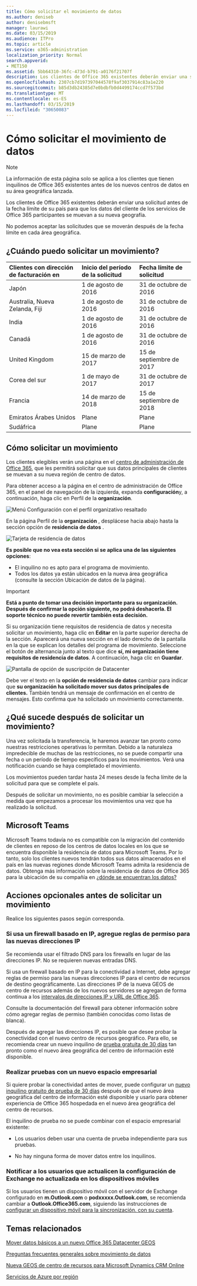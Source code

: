 ```yaml
---
title: Cómo solicitar el movimiento de datos
ms.author: deniseb
author: denisebmsft
manager: laurawi
ms.date: 03/15/2019
ms.audience: ITPro
ms.topic: article
ms.service: o365-administration
localization_priority: Normal
search.appverid:
- MET150
ms.assetid: 5bb64310-36fc-473d-b791-a0176f21707f
description: Los clientes de Office 365 existentes deberán enviar una solicitud antes de la fecha límite de su país para que los datos del cliente de los servicios de Office 365 participantes se muevan a su nueva geografía.
ms.openlocfilehash: 2307cb7d197397044578f9af3037914c83a1e220
ms.sourcegitcommit: b85d3db24385d7e0bdbfb0d4499174ccd7f573bd
ms.translationtype: MT
ms.contentlocale: es-ES
ms.lasthandoff: 03/15/2019
ms.locfileid: "30650083"
---
```

# <a name="how-to-request-your-data-move"></a>Cómo solicitar el movimiento de datos

> [!NOTE]
> La información de esta página solo se aplica a los clientes que tienen inquilinos de Office 365 existentes antes de los nuevos centros de datos en su área geográfica lanzada. 
  
Los clientes de Office 365 existentes deberán enviar una solicitud antes de la fecha límite de su país para que los datos del cliente de los servicios de Office 365 participantes se muevan a su nueva geografía. 
  
No podemos aceptar las solicitudes que se moverán después de la fecha límite en cada área geográfica. 
  
## <a name="when-can-i-request-a-move"></a>¿Cuándo puedo solicitar un movimiento?

|**Clientes con dirección de facturación en**|**Inicio del período de la solicitud**|**Fecha límite de solicitud**|
|:-----|:-----|:-----|
|Japón  <br/> |1 de agosto de 2016  <br/> |31 de octubre de 2016  <br/> |
|Australia, Nueva Zelanda, Fiji  <br/> |1 de agosto de 2016  <br/> |31 de octubre de 2016  <br/> |
|India  <br/> |1 de agosto de 2016  <br/> |31 de octubre de 2016  <br/> |
|Canadá  <br/> |1 de agosto de 2016  <br/> |31 de octubre de 2016  <br/> |
|United Kingdom  <br/> |15 de marzo de 2017  <br/> |15 de septiembre de 2017  <br/> |
|Corea del sur  <br/> |1 de mayo de 2017  <br/> |31 de octubre de 2017  <br/> |
|Francia  <br/> |14 de marzo de 2018  <br/> |15 de septiembre de 2018  <br/> |
|Emiratos Árabes Unidos  <br/> |Plane  <br/> |Plane  <br/> |
|Sudáfrica  <br/> |Plane  <br/> |Plane  <br/> |
   
## <a name="how-to-request-a-move"></a>Cómo solicitar un movimiento

Los clientes elegibles verán una página en el [centro de administración de Office 365](https://aka.ms/365admin), que les permitirá solicitar que sus datos principales de clientes se muevan a su nueva región de centro de datos.  
  
Para obtener acceso a la página en el centro de administración de Office 365, en el panel de navegación de la izquierda, expanda **configuración**y, a continuación, haga clic en Perfil de la **organización**.
  
![Menú Configuración con el perfil organizativo resaltado](media/22799fac-32b4-4f79-ae60-3f6ffb7cfbd7.png)
  
En la página Perfil de la **organización** , desplácese hacia abajo hasta la sección opción de **residencia de datos** . 
  
![Tarjeta de residencia de datos](media/fdb02cd0-825d-4d9e-bb35-6f806282884f.png)
  
**Es posible que no vea esta sección si se aplica una de las siguientes opciones**:
- El inquilino no es apto para el programa de movimiento. 
- Todos los datos ya están ubicados en la nueva área geográfica (consulte la sección Ubicación de datos de la página). 
  
> [!IMPORTANT]
> **Está a punto de tomar una decisión importante para su organización. Después de confirmar la opción siguiente, no podrá deshacerla. El soporte técnico no puede revertir también esta decisión.**
  
Si su organización tiene requisitos de residencia de datos y necesita solicitar un movimiento, haga clic en **Editar** en la parte superior derecha de la sección. Aparecerá una nueva sección en el lado derecho de la pantalla en la que se explican los detalles del programa de movimiento. Seleccione el botón de alternancia junto al texto que dice **sí, mi organización tiene requisitos de residencia de datos**. A continuación, haga clic en **Guardar**.
  
![Pantalla de opción de suscripción de Datacenter](media/f97ab8d2-b0e1-49bf-9d6b-bf75f3081233.png)
  
Debe ver el texto en la **opción de residencia de datos** cambiar para indicar que **su organización ha solicitado mover sus datos principales de clientes.** También tendrá un mensaje de confirmación en el centro de mensajes. Esto confirma que ha solicitado un movimiento correctamente. 


  
## <a name="what-happens-after-requesting-a-move"></a>¿Qué sucede después de solicitar un movimiento?

Una vez solicitada la transferencia, le haremos avanzar tan pronto como nuestras restricciones operativas lo permitan. Debido a la naturaleza impredecible de muchas de las restricciones, no se puede compartir una fecha o un período de tiempo específicos para los movimientos. Verá una notificación cuando se haya completado el movimiento.
  
Los movimientos pueden tardar hasta 24 meses desde la fecha límite de la solicitud para que se complete el país.
  
Después de solicitar un movimiento, no es posible cambiar la selección a medida que empezamos a procesar los movimientos una vez que ha realizado la solicitud.
  
## <a name="microsoft-teams"></a>Microsoft Teams

Microsoft Teams todavía no es compatible con la migración del contenido de clientes en reposo de los centros de datos locales en los que se encuentra disponible la residencia de datos para Microsoft Teams.  Por lo tanto, solo los clientes nuevos tendrán todos sus datos almacenados en el país en las nuevas regiones donde Microsoft Teams admita la residencia de datos.  Obtenga más información sobre la residencia de datos de Office 365 para la ubicación de su compañía en [¿dónde se encuentran los datos?](https://products.office.com/where-is-your-data-located)   

## <a name="optional-actions-before-you-request-a-move"></a>Acciones opcionales antes de solicitar un movimiento

Realice los siguientes pasos según corresponda.
  
### <a name="if-you-use-an-ip-based-firewall-add-allow-rules-for-the-new-ip-addresses"></a>Si usa un firewall basado en IP, agregue reglas de permiso para las nuevas direcciones IP

Se recomienda usar el filtrado DNS para los firewalls en lugar de las direcciones IP. No se requieren nuevas entradas DNS.
  
Si usa un firewall basado en IP para la conectividad a Internet, debe agregar reglas de permiso para las nuevas direcciones IP para el centro de recursos de destino geográficamente. Las direcciones IP de la nueva GEOS de centro de recursos además de los nuevos servidores se agregan de forma continua a los [intervalos de direcciones IP y URL de Office 365](https://go.microsoft.com/fwlink/p/?LinkId=229631).
  
Consulte la documentación del firewall para obtener información sobre cómo agregar reglas de permiso (también conocidas como listas de blanca).
  
Después de agregar las direcciones IP, es posible que desee probar la conectividad con el nuevo centro de recursos geográfico. Para ello, se recomienda crear un nuevo inquilino de [prueba gratuita de 30 días](https://go.microsoft.com/fwlink/?LinkId=522463) tan pronto como el nuevo área geográfica del centro de información esté disponible. 
  
### <a name="test-using-a-new-tenant"></a>Realizar pruebas con un nuevo espacio empresarial

Si quiere probar la conectividad antes de mover, puede configurar un [nuevo inquilino gratuito de prueba de 30 días](https://go.microsoft.com/fwlink/?LinkId=522463) después de que el nuevo área geográfica del centro de información esté disponible y usarlo para obtener experiencia de Office 365 hospedada en el nuevo área geográfica del centro de recursos. 
  
El inquilino de prueba no se puede combinar con el espacio empresarial existente:
  
- Los usuarios deben usar una cuenta de prueba independiente para sus pruebas.
    
- No hay ninguna forma de mover datos entre los inquilinos.
    
### <a name="notify-users-to-update-out-of-date-exchange-settings-on-mobile-devices"></a>Notificar a los usuarios que actualicen la configuración de Exchange no actualizada en los dispositivos móviles

Si los usuarios tienen un dispositivo móvil con el servidor de Exchange configurado en **m.Outlook.com** o **podxxxxx.Outlook.com**, se recomienda cambiar a **Outlook.Office365.com**, siguiendo las instrucciones de [configurar un dispositivo móvil para la sincronización. con su cuenta](https://support.office.com/article/c9139caf-01ab-41a0-827c-3c06ee569ed3).

## <a name="related-topics"></a>Temas relacionados

[Mover datos básicos a un nuevo Office 365 Datacenter GEOS](moving-data-to-new-datacenter-geos.md)

[Preguntas frecuentes generales sobre movimiento de datos](data-move-faq.md)

[Nueva GEOS de centro de recursos para Microsoft Dynamics CRM Online](https://go.microsoft.com/fwlink/p/?Linkid=615924)
  
[Servicios de Azure por región](https://azure.microsoft.com/en-us/regions/)
  

